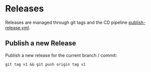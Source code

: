 # Releases

Releases are managed through git tags and the CD pipeline [publish-release.yml](../.github/workflows/publish-release.yml).

## Publish a new Release

Publish a new release for the current branch / commit:

	git tag v1 && git push origin tag v1